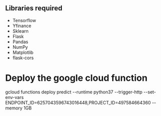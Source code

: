 ## Libraries required

- Tensorflow
- Yfinance
- Sklearn
- Flask
- Pandas
- NumPy
- Matplotlib
- flask-cors


# Deploy the google cloud function
gcloud functions deploy predict --runtime python37 --trigger-http --set-env-vars ENDPOINT_ID=6257043596743016448,PROJECT_ID=497584664360 --memory 1GB